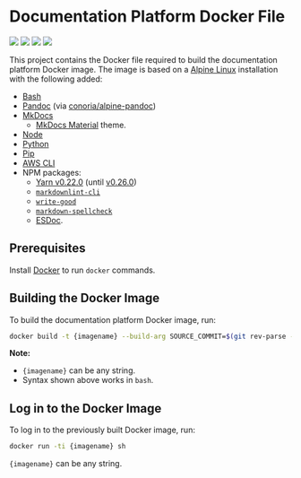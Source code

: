# Documentation Platform Docker File

[![](https://images.microbadger.com/badges/image/temandodx/doc-platform.svg)](https://microbadger.com/images/temandodx/doc-platform "Click for more information.")
[![](https://images.microbadger.com/badges/version/temandodx/doc-platform.svg)](https://microbadger.com/images/temandodx/doc-platform "Click for more information.")
[![](https://img.shields.io/docker/pulls/temandodx/doc-platform.svg)](https://hub.docker.com/r/temandodx/doc-platform/ "Click for more information.")
[![](https://travis-ci.org/temando/docker-doc-platform.svg?branch=master)](https://travis-ci.org/temando/docker-doc-platform "Click for more information.")

This project contains the Docker file required to build the documentation platform Docker image. The image is based on a [Alpine Linux](https://alpinelinux.org) installation with the following added:

- [Bash](https://www.gnu.org/software/bash/)
- [Pandoc](http://pandoc.org) (via [conoria/alpine-pandoc](https://hub.docker.com/r/conoria/alpine-pandoc))
- [MkDocs](http://www.mkdocs.org/)
    - [MkDocs Material](http://squidfunk.github.io/mkdocs-material/) theme.
- [Node](https://nodejs.org/en/)
- [Python](https://www.python.org)
- [Pip](https://pypi.python.org/pypi)
- [AWS CLI](https://aws.amazon.com/cli/)
- NPM packages:
    - [Yarn v0.22.0](https://www.npmjs.com/package/yarn) (until [v0.26.0](https://github.com/yarnpkg/yarn/issues/521))
    - [`markdownlint-cli`](https://www.npmjs.com/package/markdownlint-cli)
    - [`write-good`](https://www.npmjs.com/package/write-good)
    - [`markdown-spellcheck`](https://www.npmjs.com/package/markdown-spellcheck)
    - [ESDoc](https://esdoc.org).

## Prerequisites

Install [Docker](https://www.docker.com) to run `docker` commands.

## Building the Docker Image

To build the documentation platform Docker image, run:

```sh
docker build -t {imagename} --build-arg SOURCE_COMMIT=$(git rev-parse --short HEAD) .
```

**Note:**

- `{imagename}` can be any string.
- Syntax shown above works in `bash`.

## Log in to the Docker Image

To log in to the previously built Docker image, run:

```sh
docker run -ti {imagename} sh
```

`{imagename}` can be any string.
